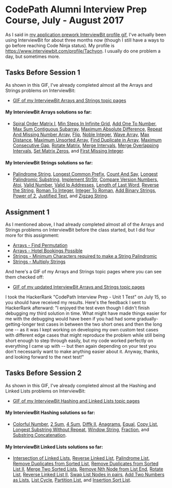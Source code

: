 # CodePath Alumni Interview Prep Course, July - August 2017

As I said in [my application prework InterviewBit profile gif](https://github.com/tachyonlabs/codepath-alumni-interview-prep-course-prework/blob/master/interviewbit-profile.gif), I've actually been using InterviewBit for about three months now (though I still have a ways to go before reaching Code Ninja status). My profile is https://www.interviewbit.com/profile/Tachyon. I usually do one problem a day, but sometimes more.

## Tasks Before Session 1

As shown in this GIF, I've already completed almost all the Arrays and Strings problems on InterviewBit:

* [GIF of my InterviewBit Arrays and Strings topic pages](https://github.com/tachyonlabs/CodePath-Alumni-Interview-Prep-Course/blob/master/interviewbit-arrays-and-strings-topics.gif)

#### My InterviewBit Arrays solutions so far:

* [Spiral Order Matrix I](https://github.com/tachyonlabs/CodePath-Alumni-Interview-Prep-Course/blob/master/interviewbit-arrays-spiral-order-matrix-i.py), [Min Steps In Infinite Grid](https://github.com/tachyonlabs/CodePath-Alumni-Interview-Prep-Course/blob/master/interviewbit-arrays-min-steps-in-infinite-grid.py), [Add One To Number](https://github.com/tachyonlabs/CodePath-Alumni-Interview-Prep-Course/blob/master/interviewbit-arrays-add-one-to-number.py), [Max Sum Contiguous Subarray](https://github.com/tachyonlabs/CodePath-Alumni-Interview-Prep-Course/blob/master/interviewbit-arrays-max-sum-contiguous-subarray.py), [Maximum Absolute Difference](https://github.com/tachyonlabs/CodePath-Alumni-Interview-Prep-Course/blob/master/interviewbit-arrays-maximum-absolute-difference.py), [Repeat And Missing Number Array](https://github.com/tachyonlabs/CodePath-Alumni-Interview-Prep-Course/blob/master/interviewbit-arrays-repeat-and-missing-number-array.py), [Flip](https://github.com/tachyonlabs/CodePath-Alumni-Interview-Prep-Course/blob/master/interviewbit-arrays-flip.py), [Noble Integer](https://github.com/tachyonlabs/CodePath-Alumni-Interview-Prep-Course/blob/master/interviewbit-arrays-noble-integer.py), [Wave Array](https://github.com/tachyonlabs/CodePath-Alumni-Interview-Prep-Course/blob/master/interviewbit-arrays-wave-array.py), [Max Distance](https://github.com/tachyonlabs/CodePath-Alumni-Interview-Prep-Course/blob/master/interviewbit-arrays-max-distance.py), [Maximum Unsorted Array](https://github.com/tachyonlabs/CodePath-Alumni-Interview-Prep-Course/blob/master/interviewbit-arrays-maximum-unsorted-subarray.py), [Find Duplicate in Array](https://github.com/tachyonlabs/CodePath-Alumni-Interview-Prep-Course/blob/master/interviewbit-arrays-find-duplicate-in-array.py), [Maximum Consecutive Gap](https://github.com/tachyonlabs/CodePath-Alumni-Interview-Prep-Course/blob/master/interviewbit-arrays-maximum-consecutive-gap.py), [Rotate Matrix](https://github.com/tachyonlabs/CodePath-Alumni-Interview-Prep-Course/blob/master/interviewbit-arrays-rotate-matrix.py), [Merge Intervals](https://github.com/tachyonlabs/CodePath-Alumni-Interview-Prep-Course/blob/master/interviewbit-arrays-merge-intervals.py), [Merge Overlapping Intervals](https://github.com/tachyonlabs/CodePath-Alumni-Interview-Prep-Course/blob/master/interviewbit-arrays-merge-overlapping-intervals.py), [Set Matrix Zeros](https://github.com/tachyonlabs/CodePath-Alumni-Interview-Prep-Course/blob/master/interviewbit-arrays-set-matrix-zeros.py), and [First Missing Integer](https://github.com/tachyonlabs/CodePath-Alumni-Interview-Prep-Course/blob/master/interviewbit-arrays-first-missing-integer.py).

#### My InterviewBit Strings solutions so far:

* [Palindrome String](https://github.com/tachyonlabs/CodePath-Alumni-Interview-Prep-Course/blob/master/interviewbit-strings-palindrome-string.py), [Longest Common Prefix](https://github.com/tachyonlabs/CodePath-Alumni-Interview-Prep-Course/blob/master/interviewbit-strings-longest-common-prefix.py), [Count And Say](https://github.com/tachyonlabs/CodePath-Alumni-Interview-Prep-Course/blob/master/interviewbit-strings-count-and-say.py), [Longest Palindromic Substring](https://github.com/tachyonlabs/CodePath-Alumni-Interview-Prep-Course/blob/master/interviewbit-strings-longest-palindromic-substring.py), [Implement StrStr](https://github.com/tachyonlabs/CodePath-Alumni-Interview-Prep-Course/blob/master/interviewbit-strings-implement-strstr.py), [Compare Version Numbers](https://github.com/tachyonlabs/CodePath-Alumni-Interview-Prep-Course/blob/master/interviewbit-strings-compare-version-numbers.py), [Atoi](https://github.com/tachyonlabs/CodePath-Alumni-Interview-Prep-Course/blob/master/interviewbit-strings-atoi.py), [Valid Number](https://github.com/tachyonlabs/CodePath-Alumni-Interview-Prep-Course/blob/master/interviewbit-strings-valid-number.py), [Valid Ip Addresses](https://github.com/tachyonlabs/CodePath-Alumni-Interview-Prep-Course/blob/master/interviewbit-strings-valid-ip-addresses.py), [Length of Last Word](https://github.com/tachyonlabs/CodePath-Alumni-Interview-Prep-Course/blob/master/interviewbit-strings-length-of-last-word.py), [Reverse the String](https://github.com/tachyonlabs/CodePath-Alumni-Interview-Prep-Course/blob/master/interviewbit-strings-reverse-the-string.py), [Roman To Integer](https://github.com/tachyonlabs/CodePath-Alumni-Interview-Prep-Course/blob/master/interviewbit-strings-roman-to-integer.py), [Integer To Roman](https://github.com/tachyonlabs/CodePath-Alumni-Interview-Prep-Course/blob/master/interviewbit-strings-integer-to-roman.py), [Add Binary Strings](https://github.com/tachyonlabs/CodePath-Alumni-Interview-Prep-Course/blob/master/interviewbit-strings-add-binary-strings.py), [Power of 2](https://github.com/tachyonlabs/CodePath-Alumni-Interview-Prep-Course/blob/master/interviewbit-strings-power-of-2.py), [Justified Text](https://github.com/tachyonlabs/CodePath-Alumni-Interview-Prep-Course/blob/master/interviewbit-strings-justified-text.py), and [Zigzag String](https://github.com/tachyonlabs/CodePath-Alumni-Interview-Prep-Course/blob/master/interviewbit-strings-zigzag-string.py).

## Assignment 1

As I mentioned above, I had already completed almost all of the Arrays and Strings problems on InterviewBit before the class started, but I did four more for this assignment:

* [Arrays - Find Permutation](https://github.com/tachyonlabs/CodePath-Alumni-Interview-Prep-Course/blob/master/interviewbit-arrays-find-permutation.py)
* [Arrays - Hotel Bookings Possible](https://github.com/tachyonlabs/CodePath-Alumni-Interview-Prep-Course/blob/master/interviewbit-arrays-hotel-bookings-possible.py)
* [Strings - Minimum Characters required to make a String Palindromic](https://github.com/tachyonlabs/CodePath-Alumni-Interview-Prep-Course/blob/master/interviewbit-strings-minimum-characters-required-to-make-a-string-palindromic.py)
* [Strings - Multiply Strings](https://github.com/tachyonlabs/CodePath-Alumni-Interview-Prep-Course/blob/master/interviewbit-strings-multiply-strings.py)

And here's a GIF of my Arrays and Strings topic pages where you can see them checked off:

* [GIF of my updated InterviewBit Arrays and Strings topic pages](https://github.com/tachyonlabs/CodePath-Alumni-Interview-Prep-Course/blob/master/interviewbit-arrays-and-strings-topics-2.gif)

I took the HackerRank "CodePath Interview Prep - Unit 1 Test" on July 15, so you should have received my results. Here's the feedback I sent to HackerRank afterward: "I enjoyed the test even though I didn't finish debugging my third solution in time. What might have made things easier for me with the debugging would have been if you had had some gradually-getting-longer test cases in between the two short ones and then the long one -- as it was I kept working on developing my own custom test cases with different edge cases that might reproduce the problem while still being short enough to step through easily, but my code worked perfectly on everything I came up with -- but then again depending on your test you don't necessarily want to make anything easier about it. Anyway, thanks, and looking forward to the next test!"

## Tasks Before Session 2

As shown in this GIF, I've already completed almost all the Hashing and Linked Lists problems on InterviewBit:

* [GIF of my InterviewBit Hashing and Linked Lists topic pages](https://github.com/tachyonlabs/CodePath-Alumni-Interview-Prep-Course/blob/master/interviewbit-hashing-and-linked-lists-topics.gif)

#### My InterviewBit Hashing solutions so far:

* [Colorful Number](https://github.com/tachyonlabs/CodePath-Alumni-Interview-Prep-Course/blob/master/interviewbit-hashing-colorful-number.py), [2 Sum](https://github.com/tachyonlabs/CodePath-Alumni-Interview-Prep-Course/blob/master/interviewbit-hashing-2-sum.py), [4 Sum](https://github.com/tachyonlabs/CodePath-Alumni-Interview-Prep-Course/blob/master/interviewbit-hashing-4-sum.py), [Diffk II](https://github.com/tachyonlabs/CodePath-Alumni-Interview-Prep-Course/blob/master/interviewbit-hashing-diffk-ii.py), [Anagrams](https://github.com/tachyonlabs/CodePath-Alumni-Interview-Prep-Course/blob/master/interviewbit-hashing-anagrams.py), [Equal](https://github.com/tachyonlabs/CodePath-Alumni-Interview-Prep-Course/blob/master/interviewbit-hashing-equal.py), [Copy List](https://github.com/tachyonlabs/CodePath-Alumni-Interview-Prep-Course/blob/master/interviewbit-hashing-copy-list.py), [Longest Substring Without Repeat](https://github.com/tachyonlabs/CodePath-Alumni-Interview-Prep-Course/blob/master/interviewbit-hashing-longest-substring-without-repeat.py), [Window String](https://github.com/tachyonlabs/CodePath-Alumni-Interview-Prep-Course/blob/master/interviewbit-hashing-window-string.py), [Fraction](https://github.com/tachyonlabs/CodePath-Alumni-Interview-Prep-Course/blob/master/interviewbit-hashing-fraction.py), and [Substring Concatenation](https://github.com/tachyonlabs/CodePath-Alumni-Interview-Prep-Course/blob/master/interviewbit-hashing-substring-concatenation.py).

#### My InterviewBit Linked Lists solutions so far:

* [Intersection of Linked Lists](https://github.com/tachyonlabs/CodePath-Alumni-Interview-Prep-Course/blob/master/interviewbit-linked-lists-intersection-of-linked-lists.py), [Reverse Linked List](https://github.com/tachyonlabs/CodePath-Alumni-Interview-Prep-Course/blob/master/interviewbit-linked-lists-reverse-linked-list.py), [Palindrome List](https://github.com/tachyonlabs/CodePath-Alumni-Interview-Prep-Course/blob/master/interviewbit-linked-lists-palindrome-list.py), [Remove Duplicates from Sorted List](https://github.com/tachyonlabs/CodePath-Alumni-Interview-Prep-Course/blob/master/interviewbit-linked-lists-remove-duplicates-from-sorted-list.py), [Remove Duplicates from Sorted List II](https://github.com/tachyonlabs/CodePath-Alumni-Interview-Prep-Course/blob/master/interviewbit-linked-lists-remove-duplicates-from-sorted-list-ii.py), [Merge Two Sorted Lists](https://github.com/tachyonlabs/CodePath-Alumni-Interview-Prep-Course/blob/master/interviewbit-linked-lists-merge-two-sorted-lists.py), [Remove Nth Node from List End](https://github.com/tachyonlabs/CodePath-Alumni-Interview-Prep-Course/blob/master/interviewbit-linked-lists-remove-nth-node-from-list-end.py), [Rotate List](https://github.com/tachyonlabs/CodePath-Alumni-Interview-Prep-Course/blob/master/interviewbit-linked-lists-rotate-list.py), [Reverse Linked List II](https://github.com/tachyonlabs/CodePath-Alumni-Interview-Prep-Course/blob/master/interviewbit-linked-lists-rotate-list.py), [Swap List Nodes in pairs](https://github.com/tachyonlabs/CodePath-Alumni-Interview-Prep-Course/blob/master/interviewbit-linked-lists-swap-list-nodes-in-pairs.py), [Add Two Numbers as Lists](https://github.com/tachyonlabs/CodePath-Alumni-Interview-Prep-Course/blob/master/interviewbit-linked-lists-add-two-numbers-as-lists.py), [List Cycle](https://github.com/tachyonlabs/CodePath-Alumni-Interview-Prep-Course/blob/master/interviewbit-linked-lists-list-cycle.py), [Partition List](https://github.com/tachyonlabs/CodePath-Alumni-Interview-Prep-Course/blob/master/interviewbit-linked-lists-partition-list.py), and [Insertion Sort List](https://github.com/tachyonlabs/CodePath-Alumni-Interview-Prep-Course/blob/master/interviewbit-linked-lists-insertion-sort-list.py).
